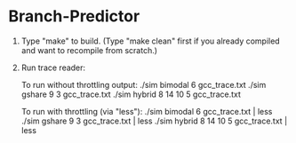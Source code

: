 # Branch-Predictor

1. Type "make" to build.  (Type "make clean" first if you already compiled and want to recompile from scratch.)

2. Run trace reader:

   To run without throttling output:
   ./sim bimodal 6 gcc_trace.txt
   ./sim gshare 9 3 gcc_trace.txt
   ./sim hybrid 8 14 10 5 gcc_trace.txt

   To run with throttling (via "less"):
   ./sim bimodal 6 gcc_trace.txt | less
   ./sim gshare 9 3 gcc_trace.txt | less
   ./sim hybrid 8 14 10 5 gcc_trace.txt | less
